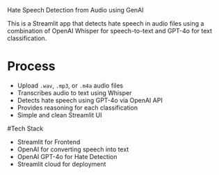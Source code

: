 Hate Speech Detection from Audio using GenAI

This is a Streamlit app that detects hate speech in audio files using a combination of OpenAI Whisper for speech-to-text and GPT-4o for text classification.

# Process
- Upload `.wav`, `.mp3`, or `.m4a` audio files
- Transcribes audio to text using Whisper
- Detects hate speech using GPT-4o via OpenAI API
- Provides reasoning for each classification
- Simple and clean Streamlit UI

#Tech Stack
- Streamlit for Frontend
- OpenAI for converting speech into text
- OpenAI GPT-4o for Hate Detection
- Streamlit cloud for deployment
